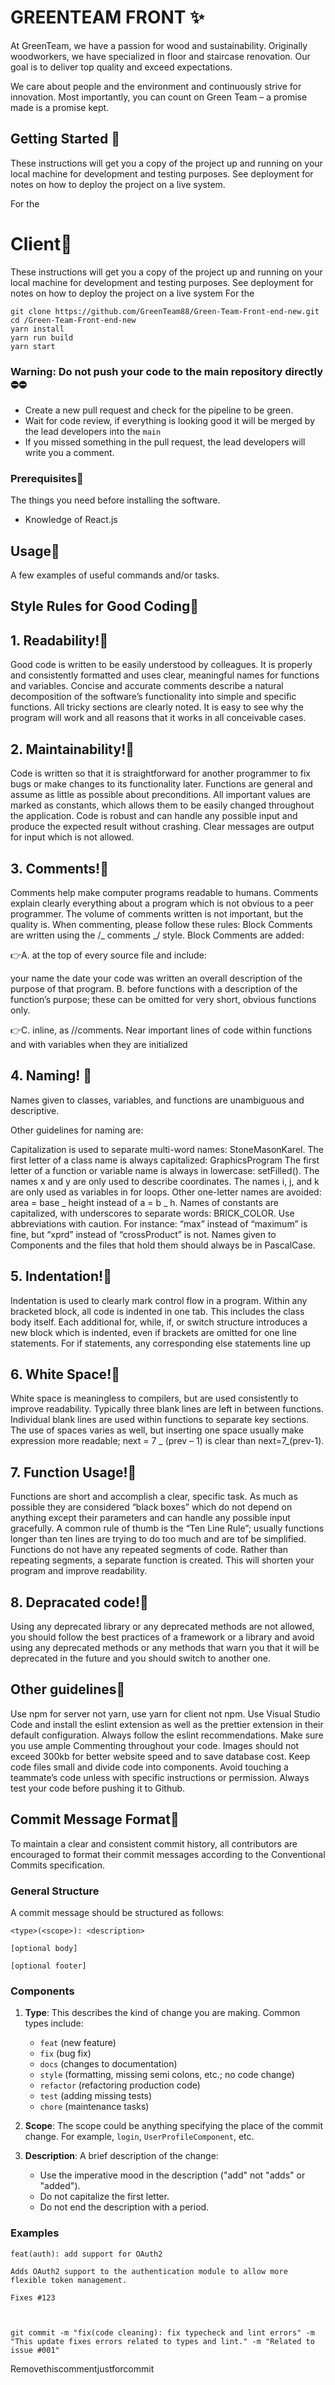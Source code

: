 # GREENTEAM FRONT ✨

At GreenTeam, we have a passion for wood and sustainability. Originally woodworkers, we have specialized in floor and staircase renovation. Our goal is to deliver top quality and exceed expectations.

We care about people and the environment and continuously strive for innovation. Most importantly, you can count on Green Team – a promise made is a promise kept.

## Getting Started 🚀

These instructions will get you a copy of the project up and running on your local machine for development and testing purposes. See deployment for notes on how to deploy the project on a live system.

For the

# Client🌟

These instructions will get you a copy of the project up and running on your local machine for development and testing purposes. See deployment for notes on how to deploy the project on a live system
For the

```
git clone https://github.com/GreenTeam88/Green-Team-Front-end-new.git
cd /Green-Team-Front-end-new
yarn install
yarn run build
yarn start

```

### Warning: Do not push your code to the main repository directly ⛔️⛔️

- Create a new pull request and check for the pipeline to be green.
- Wait for code review, if everything is looking good it will be merged by the lead developers into the `main`
- If you missed something in the pull request, the lead developers will write you a comment.

### Prerequisites🌟

The things you need before installing the software.

- Knowledge of React.js

## Usage🌟

A few examples of useful commands and/or tasks.

## Style Rules for Good Coding🌟

## 1. Readability!🌟

Good code is written to be easily understood by colleagues. It is properly and consistently formatted and uses clear, meaningful names for functions and variables. Concise and accurate comments describe a natural decomposition of the software’s functionality into simple and specific functions. All tricky sections are clearly noted. It is easy to see why the program will work and all reasons that it works in all conceivable cases.

## 2. Maintainability!🌟

Code is written so that it is straightforward for another programmer to fix bugs or make changes to its functionality later. Functions are general and assume as little as possible about preconditions. All important values are marked as constants, which allows them to be easily changed throughout the application. Code is robust and can handle any possible input and produce the expected result without crashing. Clear messages are output for input which is not allowed.

## 3. Comments!🌟

Comments help make computer programs readable to humans. Comments explain clearly everything about a program which is not obvious to a peer programmer. The volume of comments written is not important, but the quality is. When commenting, please follow these rules: Block Comments are written using the /_ comments _/ style. Block Comments are added:

👉A. at the top of every source file and include:

your name
the date your code was written
an overall description of the purpose of that program.
B. before functions with a description of the function’s purpose; these can be omitted for very short, obvious functions only.

👉C. inline, as //comments. Near important lines of code within functions and with variables when they are initialized

## 4. Naming! 🌟

Names given to classes, variables, and functions are unambiguous and descriptive.

Other guidelines for naming are:

Capitalization is used to separate multi-word names: StoneMasonKarel.
The first letter of a class name is always capitalized: GraphicsProgram
The first letter of a function or variable name is always in lowercase: setFilled().
The names x and y are only used to describe coordinates.
The names i, j, and k are only used as variables in for loops.
Other one-letter names are avoided: area = base _ height instead of a = b _ h.
Names of constants are capitalized, with underscores to separate words: BRICK_COLOR.
Use abbreviations with caution. For instance: “max” instead of “maximum” is fine, but “xprd” instead of “crossProduct” is not.
Names given to Components and the files that hold them should always be in PascalCase.

## 5. Indentation!🌟

Indentation is used to clearly mark control flow in a program. Within any bracketed block, all code is indented in one tab. This includes the class body itself. Each additional for, while, if, or switch structure introduces a new block which is indented, even if brackets are omitted for one line statements. For if statements, any corresponding else statements line up

## 6. White Space!🌟

White space is meaningless to compilers, but are used consistently to improve readability. Typically three blank lines are left in between functions. Individual blank lines are used within functions to separate key sections. The use of spaces varies as well, but inserting one space usually make expression more readable; next = 7 _ (prev – 1) is clear than next=7_(prev-1).

## 7. Function Usage!🌟

Functions are short and accomplish a clear, specific task. As much as possible they are considered “black boxes” which do not depend on anything except their parameters and can handle any possible input gracefully. A common rule of thumb is the “Ten Line Rule”; usually functions longer than ten lines are trying to do too much and are tof be simplified. Functions do not have any repeated segments of code. Rather than repeating segments, a separate function is created. This will shorten your program and improve readability.

## 8. Depracated code!🌟

Using any deprecated library or any deprecated methods are not allowed, you should follow the best practices of a framework or a library and avoid using any deprecated methods or any methods that warn you that it will be deprecated in the future and you should switch to another one.

## Other guidelines🌟

Use npm for server not yarn, use yarn for client not npm.
Use Visual Studio Code and install the eslint extension as well as the prettier extension in their default configuration. Always follow the eslint recommendations.
Make sure you use ample Commenting throughout your code.
Images should not exceed 300kb for better website speed and to save database cost.
Keep code files small and divide code into components.
Avoid touching a teammate’s code unless with specific instructions or permission.
Always test your code before pushing it to Github.

## Commit Message Format🌟

To maintain a clear and consistent commit history, all contributors are encouraged to format their commit messages according to the Conventional Commits specification.

### General Structure

A commit message should be structured as follows:

```
<type>(<scope>): <description>

[optional body]

[optional footer]
```

### Components

1. **Type**: This describes the kind of change you are making. Common types include:

   - `feat` (new feature)
   - `fix` (bug fix)
   - `docs` (changes to documentation)
   - `style` (formatting, missing semi colons, etc.; no code change)
   - `refactor` (refactoring production code)
   - `test` (adding missing tests)
   - `chore` (maintenance tasks)

2. **Scope**:
   The scope could be anything specifying the place of the commit change. For example, `login`, `UserProfileComponent`, etc.

3. **Description**:
   A brief description of the change:
   - Use the imperative mood in the description ("add" not "adds" or "added").
   - Do not capitalize the first letter.
   - Do not end the description with a period.

### Examples

```
feat(auth): add support for OAuth2

Adds OAuth2 support to the authentication module to allow more flexible token management.

Fixes #123
```

```


git commit -m "fix(code cleaning): fix typecheck and lint errors" -m "This update fixes errors related to types and lint." -m "Related to issue #001"
```

Removethiscommentjustforcommit
